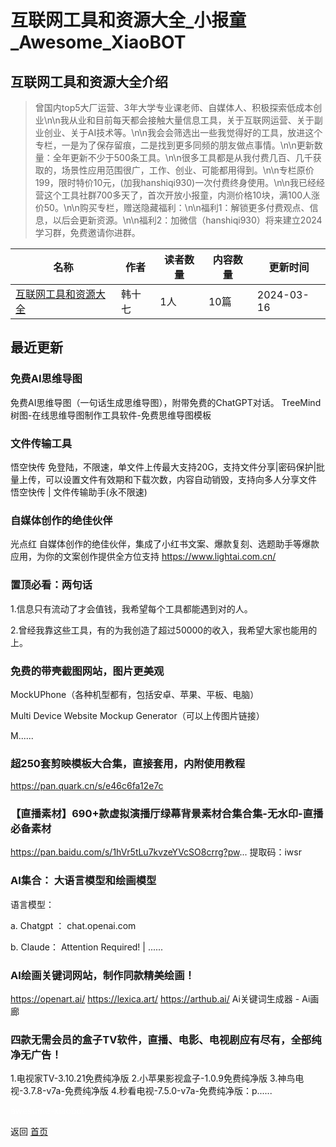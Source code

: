 # 互联网工具和资源大全_小报童_Awesome_XiaoBOT

## 互联网工具和资源大全介绍
> 曾国内top5大厂运营、3年大学专业课老师、自媒体人、积极探索低成本创业\n\n我从业和目前每天都会接触大量信息工具，关于互联网运营、关于副业创业、关于AI技术等。\n\n我会会筛选出一些我觉得好的工具，放进这个专栏，一是为了保存留痕，二是找到更多同频的朋友做点事情。\n\n更新数量：全年更新不少于500条工具。\n\n很多工具都是从我付费几百、几千获取的，场景性应用范围很广，工作、创业、可能都用得到。\n\n专栏原价199，限时特价10元，(加我hanshiqi930)一次付费终身使用。\n\n我已经经营这个工具社群700多天了，首次开放小报童，内测价格10块，满100人涨价50。\n\n购买专栏，赠送隐藏福利：\n\n福利1：解锁更多付费观点、信息，以后会更新资源。\n\n福利2：加微信（hanshiqi930）将来建立2024学习群，免费邀请你进群。  
  


|名称|作者|读者数量|内容数量|更新时间|
|---|---|---|---|---|
|[互联网工具和资源大全](https://xiaobot.net/p/hanshiqi930?refer=9c3f1c95-a052-465a-9902-f6d75080262a)|韩十七|1人|10篇|2024-03-16|

## 最近更新
### 免费AI思维导图

免费AI思维导图（一句话生成思维导图），附带免费的ChatGPT对话。 TreeMind树图-在线思维导图制作工具软件-免费思维导图模板

### 文件传输工具

悟空快传 免登陆，不限速，单文件上传最大支持20G，支持文件分享|密码保护|批量上传，可以设置文件有效期和下载次数，内容自动销毁，支持向多人分享文件 悟空快传 | 文件传输助手(永不限速)

### 自媒体创作的绝佳伙伴

光点红 自媒体创作的绝佳伙伴，集成了小红书文案、爆款复刻、选题助手等爆款应用，为你的文案创作提供全方位支持
https://www.lightai.com.cn/

### 置顶必看：两句话

1.信息只有流动了才会值钱，我希望每个工具都能遇到对的人。

2.曾经我靠这些工具，有的为我创造了超过50000的收入，我希望大家也能用的上。

### 免费的带壳截图网站，图片更美观

MockUPhone（各种机型都有，包括安卓、苹果、平板、电脑）

Multi Device Website Mockup Generator（可以上传图片链接）

M......

### 超250套剪映模板大合集，直接套用，内附使用教程

https://pan.quark.cn/s/e46c6fa12e7c

### 【直播素材】690+款虚拟演播厅绿幕背景素材合集合集-无水印-直播必备素材

https://pan.baidu.com/s/1hVr5tLu7kvzeYVcSO8crrg?pw... 提取码：iwsr

### AI集合： 大语言模型和绘画模型

语言模型：

a. Chatgpt ： chat.openai.com

b. Claude： Attention Required! | ......

### AI绘画关键词网站，制作同款精美绘画！

https://openart.ai/ https://lexica.art/ https://arthub.ai/ Ai关键词生成器 - Ai画廊

### 四款无需会员的盒子TV软件，直播、电影、电视剧应有尽有，全部纯净无广告！

1.电视家TV-3.10.21免费纯净版 2.小苹果影视盒子-1.0.9免费纯净版 3.神鸟电视-3.7.8-v7a-免费纯净版
4.秒看电视-7.5.0-v7a-免费纯净版：p......


<a href="https://github.com/Reno9527/awesome-xiaobot" style="color: white; text-decoration: none;">awesome-xiaobot</a>

返回 [首页](../README.md)
